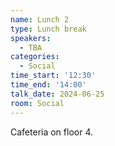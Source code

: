 ```yaml
---
name: Lunch 2
type: Lunch break
speakers:
  - TBA
categories:
  - Social
time_start: '12:30'
time_end: '14:00'
talk_date: 2024-06-25
room: Social
---
```


Cafeteria on floor 4.